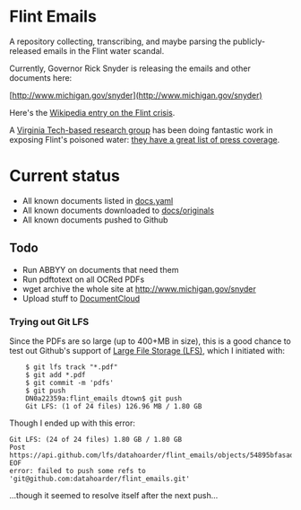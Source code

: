 # Flint Emails

A repository collecting, transcribing, and maybe parsing the publicly-released emails in the Flint water scandal.

Currently, Governor Rick Snyder is releasing the emails and other documents here:

[http://www.michigan.gov/snyder](http://www.michigan.gov/snyder)

Here's the [Wikipedia entry on the Flint crisis](https://en.wikipedia.org/wiki/Flint_water_crisis).

A [Virginia Tech-based research group](https://www.washingtonpost.com/news/inspired-life/wp/2016/01/26/meet-the-heroic-professor-who-helped-uncover-the-flint-lead-water-crisis/) has been doing fantastic work in exposing Flint's poisoned water: [they have a great list of press coverage](http://flintwaterstudy.org/articles-in-the-press/).




# Current status

- All known documents listed in [docs.yaml](docs.yaml)
- All known documents downloaded to [docs/originals](docs/originals)
- All known documents pushed to Github

## Todo

- Run ABBYY on documents that need them
- Run pdftotext on all OCRed PDFs
- wget archive the whole site at http://www.michigan.gov/snyder
- Upload stuff to [DocumentCloud](https://documentcloud.org)



### Trying out Git LFS

Since the PDFs are so large (up to 400+MB in size), this is a good chance to test out Github's support of [Large File Storage (LFS)](https://git-lfs.github.com/), which I initiated with:

        $ git lfs track "*.pdf"
        $ git add *.pdf
        $ git commit -m 'pdfs'
        $ git push
        DN0a22359a:flint_emails dtown$ git push
        Git LFS: (1 of 24 files) 126.96 MB / 1.80 GB   

Though I ended up with this error:

    Git LFS: (24 of 24 files) 1.80 GB / 1.80 GB                                                                              
    Post https://api.github.com/lfs/datahoarder/flint_emails/objects/54895bfasadsd3246djg29sfd3c0f2asadsd3246djg29sfasdf32f7/verify: EOF
    error: failed to push some refs to 'git@github.com:datahoarder/flint_emails.git'

...though it seemed to resolve itself after the next push...
